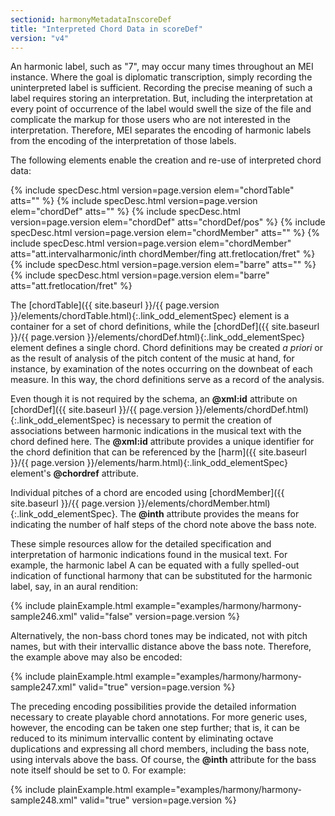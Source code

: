 ```yaml
---
sectionid: harmonyMetadataInscoreDef
title: "Interpreted Chord Data in scoreDef"
version: "v4"
---
```




An harmonic label, such as "7", may occur many times throughout an MEI instance. Where
the
goal is diplomatic transcription, simply recording the uninterpreted label is sufficient.
Recording the precise meaning of such a label requires storing an interpretation.
But,
including the interpretation at every point of occurrence of the label would swell
the size
of the file and complicate the markup for those users who are not interested in the
interpretation. Therefore, MEI separates the encoding of harmonic labels from the
encoding
of the interpretation of those labels.

The following elements enable the creation and re-use of interpreted chord data:



{% include specDesc.html version=page.version elem="chordTable" atts="" %}
{% include specDesc.html version=page.version elem="chordDef" atts="" %}
{% include specDesc.html version=page.version elem="chordDef" atts="chordDef/pos" %}
{% include specDesc.html version=page.version elem="chordMember" atts="" %}
{% include specDesc.html version=page.version elem="chordMember" atts="att.intervalharmonic/inth chordMember/fing att.fretlocation/fret" %}
{% include specDesc.html version=page.version elem="barre" atts="" %}
{% include specDesc.html version=page.version elem="barre" atts="att.fretlocation/fret" %}



The [chordTable]({{ site.baseurl }}/{{ page.version }}/elements/chordTable.html){:.link_odd_elementSpec} element is a container for a set of chord definitions,
while the [chordDef]({{ site.baseurl }}/{{ page.version }}/elements/chordDef.html){:.link_odd_elementSpec} element defines a single chord. Chord definitions
may be created *a priori* or as the result of analysis of the pitch content
of the music at hand, for instance, by examination of the notes occurring on the downbeat
of
each measure. In this way, the chord definitions serve as a record of the analysis.

Even though it is not required by the schema, an **@xml:id** attribute on [chordDef]({{ site.baseurl }}/{{ page.version }}/elements/chordDef.html){:.link_odd_elementSpec} is necessary to permit the creation of associations between
harmonic indications in the musical text with the chord defined here. The **@xml:id**
attribute provides a unique identifier for the chord definition that can be referenced
by
the [harm]({{ site.baseurl }}/{{ page.version }}/elements/harm.html){:.link_odd_elementSpec} element's **@chordref** attribute.

Individual pitches of a chord are encoded using [chordMember]({{ site.baseurl }}/{{ page.version }}/elements/chordMember.html){:.link_odd_elementSpec}. The
**@inth** attribute provides the means for indicating the number of half steps of
the chord note above the bass note.

These simple resources allow for the detailed specification and interpretation of
harmonic
indications found in the musical text. For example, the harmonic label <span class="q">A</span> can be
equated with a fully spelled-out indication of functional harmony that can be substituted
for the harmonic label, say, in an aural rendition:

{% include plainExample.html example="examples/harmony/harmony-sample246.xml" valid="false" version=page.version %}


Alternatively, the non-bass chord tones may be indicated, not with pitch names, but
with
their intervallic distance above the bass note. Therefore, the example above may also
be
encoded:

{% include plainExample.html example="examples/harmony/harmony-sample247.xml" valid="true" version=page.version %}


The preceding encoding possibilities provide the detailed information necessary to
create
playable chord annotations. For more generic uses, however, the encoding can be taken
one
step further; that is, it can be reduced to its minimum intervallic content by eliminating
octave duplications and expressing all chord members, including the bass note, using
intervals above the bass. Of course, the **@inth** attribute for the bass note itself
should be set to 
<span class="q">0</span>. For example:

{% include plainExample.html example="examples/harmony/harmony-sample248.xml" valid="true" version=page.version %}

